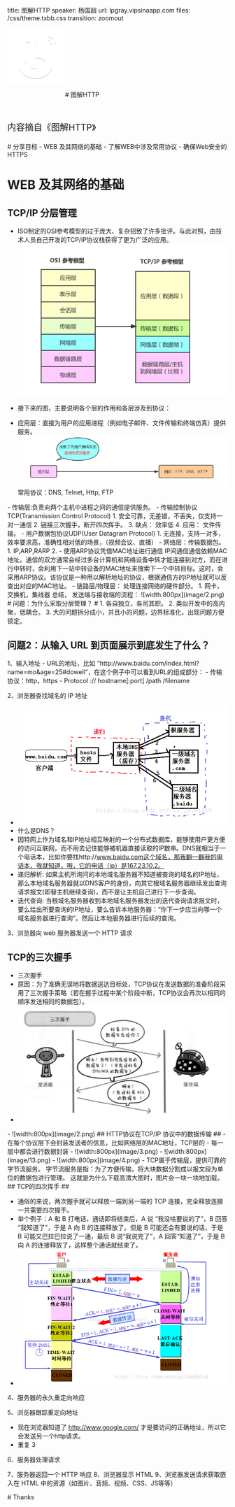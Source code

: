 title: 图解HTTP
speaker: 杨国超
url: lpgray.vipsinaapp.com
files: /css/theme.txbb.css
transition: zoomout

<slide>
<img src="logo.png" style="width:128px;margin-bottom:30px;"/>
# 图解HTTP


<p style="font-size: 20px;margin-top: 50px;">
内容摘自《图解HTTP》
</p>


<slide>
# 分享目标
- WEB 及其网络的基础
- 了解WEB中涉及常用协议
- 确保Web安全的HTTPS

<slide>


# WEB 及其网络的基础 #
## TCP/IP 分层管理 ##
- ISO制定的OSI参考模型的过于庞大、复杂招致了许多批评。与此对照，由技术人员自己开发的TCP/IP协议栈获得了更为广泛的应用。
![](4-2.png)

- 接下来的图，主要说明各个层的作用和各层涉及到协议：

<slide>

- 应用层：直接为用户的应用进程（例如电子邮件、文件传输和终端仿真）提供服务。
![](yingyong.png)
常用协议：DNS, Telnet, Http, FTP
<slide>
- 传输层:负责向两个主机中进程之间的通信提供服务。
- 传输控制协议TCP(Transmission Control Protocol)
1. 安全可靠，无差错，不丢失，仅支持一对一通信
2. 链接三次握手，断开四次挥手。
3. 缺点： 效率低
4. 应用： 文件传输。
- 用户数据包协议UDP(User Datagram Protocol)
1. 无连接，支持一对多，效率要求高，准确性相对低的场景，（视频会议、直播）
<slide>
- 网络层：传输数据包。
1. IP,ARP,RARP
2. - 使用ARP协议凭借MAC地址进行通信 IP间通信通信依赖MAC地址。通信的双方通常会经过多台计算机和网络设备中转才能连接到对方，而在进行中转时，会利用下一站中转设备的MAC地址来搜索下一个中转目标。这时，会采用ARP协议。该协议是一种用以解析地址的协议，根据通信方的IP地址就可以反查出对应的MAC地址。
<slide>
- 链路层/物理层： 处理连接网络的硬件部分。
1. 网卡， 交换机，集线器  

<slide>
总结， 发送端与接收端的流程：
 ![width:800px](image/2.png)


<slide>
#  问题：为什么采取分层管理？ #


<slide>
1. 各自独立，各司其职。
2. 类似开发中的高内聚，低耦合。
3. 大的问题拆分成小，并且小的问题，边界标准化，出现问题方便锁定。
<slide>

## 问题2：从输入 URL 到页面展示到底发生了什么？ ##

<slide>
1、输入地址
- URL的地址，比如 “http://www.baidu.com/index.html?name=mo&age=25#dowell”，在这个例子中可以看到URL的组成部分：
- 传输协议：http，https
- Protocol :// hostname[:port] /path /filename


<slide>

2、浏览器查找域名的 IP 地址
- ![width:800px](image/8.png)
- 什么是DNS？
- 因特网上作为域名和IP地址相互映射的一个分布式数据库，能够使用户更方便的访问互联网，而不用去记住能够被机器直接读取的IP数串。DNS就相当于一个电话本，比如你要找http://www.baidu.com这个域名，那我翻一翻我的电话本，我就知道，哦，它的电话（ip）是167.23.10.2。
- 递归解析: 如果主机所询问的本地域名服务器不知道被查询的域名的IP地址，那么本地域名服务器就以DNS客户的身份，向其它根域名服务器继续发出查询请求报文(即替主机继续查询)，而不是让主机自己进行下一步查询。
- 迭代查询: 当根域名服务器收到本地域名服务器发出的迭代查询请求报文时，要么给出所要查询的IP地址，要么告诉本地服务器：“你下一步应当向哪一个域名服务器进行查询”。然后让本地服务器进行后续的查询。


<slide>
3、浏览器向 web 服务器发送一个 HTTP 请求


## TCP的三次握⼿ ##
- 三次握手
- 原因：为了准确无误地将数据送达目标处，TCP协议在发送数据的准备阶段采用了三次握手策略（若在握手过程中某个阶段中断，TCP协议会再次以相同的顺序发送相同的数据包）。
- ![width:800px](image/5.png)


<slide>
- ![width:800px](image/2.png)
<slide>
## HTTP协议在TCP/IP 协议中的数据传输 ##
- 在每个协议层下会封装发送者的信息，比如网络层的MAC地址，TCP层的
- 每⼀层中都会进⾏数据封装
- ![width:800px](image/3.png)


<slide>
- ![width:800px](image/13.png)


<slide>
- ![width:800px](image/4.png)
- TCP属于传输层，提供可靠的字节流服务。 字节流服务是指：为了方便传输，将大块数据分割成以报文段为单位的数据包进行管理。 这就是为什么下载高清大图时，图片会一块一块地加载。

<slide>
## TCP的四次挥⼿ ##


- 通俗的来说，两次握手就可以释放一端到另一端的 TCP 连接，完全释放连接一共需要四次握手。
- 举个例子：A 和 B 打电话，通话即将结束后，A 说 “我没啥要说的了”，B 回答 “我知道了”，于是 A 向 B 的连接释放了。但是 B 可能还会有要说的话，于是 B 可能又巴拉巴拉说了一通，最后 B 说“我说完了”，A 回答“知道了”，于是 B 向 A 的连接释放了，这样整个通话就结束了。
- ![width:800px](image/6.png)

<slide>
4、服务器的永久重定向响应

5、浏览器跟踪重定向地址


- 现在浏览器知道了 http://www.google.com/ 才是要访问的正确地址，所以它会发送另一个http请求。
- 重复 3

6、服务器处理请求

7、服务器返回一个 HTTP 响应
8、浏览器显示 HTML
9、浏览器发送请求获取嵌入在 HTML 中的资源（如图片、音频、视频、CSS、JS等等）



<slide>
# Thanks


